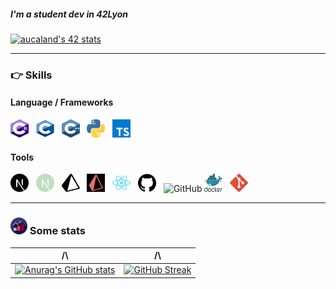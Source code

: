 ##### I'm a student dev in 42Lyon

[![aucaland's 42 stats](https://badge42.vercel.app/api/v2/clk5k9flf002508kxknlkaxyd/stats?cursusId=21&coalitionId=302)](https://github.com/JaeSeoKim/badge42)

---

### :point_right: Skills

#### Language / Frameworks
<img src="./assets/images/c--4.svg" width="29" height="29" alt ="c#" title="Typescript"/>&nbsp;&nbsp;
<img src="./assets/images/c-1.svg" width="29" height="29" alt ="c" title="Typescript"/>&nbsp;&nbsp;
<img src="./assets/images/c.svg" width="29" height="29" alt ="c++" title="Typescript"/>&nbsp;&nbsp;
<img src="./assets/images/python-5.svg" width="29" height="29" alt ="python" title="Typescript"/>&nbsp;&nbsp;
<img src="./assets/images/typescript.svg" width="29" height="29" alt ="typescript" title="Typescript"/>&nbsp;&nbsp;

#### Tools
<img src="./assets/images/next-js.svg#gh-light-mode-only" width="29" height="29" alt ="next" title="Typescript"/>&nbsp;&nbsp;
<img src="./assets/images/next-dark.svg#gh-dark-mode-only" width="29" height="29" alt ="next" title="Typescript"/>&nbsp;&nbsp;
<img src="./assets/images/prisma-3.svg#gh-light-mode-only" width="29" height="29" alt ="prisma" title="Typescript"/>&nbsp;&nbsp;
<img src="./assets/images/prisma-3-darkMode.svg#gh-dark-mode-only" width="29" height="29" alt ="prisma" title="Typescript"/>&nbsp;&nbsp;
<img src="./assets/images/react-2.svg" width="29" height="29" alt ="react" title="Typescript"/>&nbsp;&nbsp;
<img src="./assets/images/25231.png#gh-light-mode-only" width="29" height="29" alt ="github" title="Typescript"/>&nbsp;&nbsp;
<img alt="GitHub" width="30px" src="https://user-images.githubusercontent.com/3369400/139447912-e0f43f33-6d9f-45f8-be46-2df5bbc91289.png#gh-dark-mode-only"/>
<img src="./assets/images/docker.svg" width="29" height="29" alt ="docker" title="Typescript"/>&nbsp;&nbsp;
<img src="./assets/images/git-icon.svg" width="29" height="29" alt ="git" title="Typescript"/>&nbsp;&nbsp;

---

### <img src="./assets/images/statistics-svgrepo-com.svg" width="27" height="27" alt ="typescript" title="Typescript"/> Some stats

  /\                        |  /\
:-------------------------:|:-------------------------:
[![Anurag's GitHub stats](https://github-readme-stats.vercel.app/api?username=aucaland&show_icons=true&theme=radical)](https://github.com/anuraghazra/github-readme-stats) | [![GitHub Streak](https://github-readme-streak-stats.herokuapp.com/?user=aucaland&theme=nightowl)](https://git.io/streak-stats)
</div>

